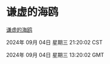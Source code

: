 # 谦虚的海鸥
[谦虚的海鸥](http://219.139.196.164:56308/qxdho/course/base/hotlink/index.php)

2024年 09月 04日 星期三 21:20:02 CST

2024年 09月 04日 星期三 13:20:02 GMT
